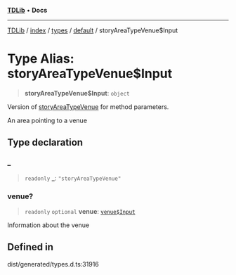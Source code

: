 [**TDLib**](../../../../../../README.md) • **Docs**

***

[TDLib](../../../../../../modules.md) / [index](../../../../../README.md) / [types](../../../README.md) / [default](../README.md) / storyAreaTypeVenue$Input

# Type Alias: storyAreaTypeVenue$Input

> **storyAreaTypeVenue$Input**: `object`

Version of [storyAreaTypeVenue](storyAreaTypeVenue.md) for method parameters.

An area pointing to a venue

## Type declaration

### \_

> `readonly` **\_**: `"storyAreaTypeVenue"`

### venue?

> `readonly` `optional` **venue**: [`venue$Input`](venue$Input-1.md)

Information about the venue

## Defined in

dist/generated/types.d.ts:31916
